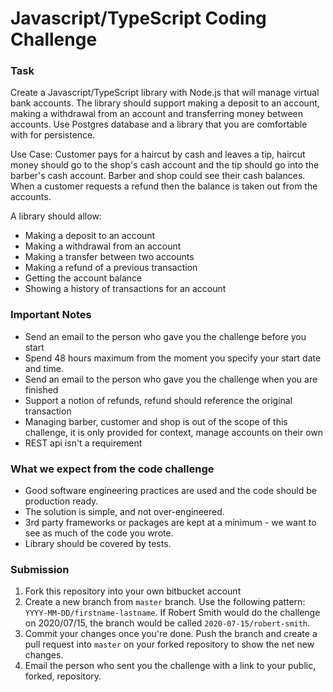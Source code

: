 # Javascript/TypeScript Coding Challenge #

### Task ###

Create a Javascript/TypeScript library with Node.js that will manage virtual bank accounts. The library should support making a deposit to an account, making a withdrawal from an account and transferring money between accounts. Use Postgres database and a library that you are comfortable with for persistence.

Use Case: Customer pays for a haircut by cash and leaves a tip, haircut money should go to the shop's cash account and the tip should go into the barber's cash account. Barber and shop could see their cash balances. When a customer requests a refund then the balance is taken out from the accounts.

A library should allow:

* Making a deposit to an account
* Making a withdrawal from an account
* Making a transfer between two accounts
* Making a refund of a previous transaction
* Getting the account balance
* Showing a history of transactions for an account


### Important Notes ###
* Send an email to the person who gave you the challenge before you start
* Spend 48 hours maximum from the moment you specify your start date and time.
* Send an email to the person who gave you the challenge when you are finished
* Support a notion of refunds, refund should reference the original transaction
* Managing barber, customer and shop is out of the scope of this challenge, it is only provided for context, manage accounts on their own
* REST api isn't a requirement


### What we expect from the code challenge ###

* Good software engineering practices are used and the code should be production ready.
* The solution is simple, and not over-engineered.
* 3rd party frameworks or packages are kept at a minimum - we want to see as much of the code you wrote.
* Library should be covered by tests.

### Submission ###
1. Fork this repository into your own bitbucket account
2. Create a new branch from `master` branch. Use the following pattern: `YYYY-MM-DD/firstname-lastname`. If Robert Smith would do the challenge on 2020/07/15, the branch would be called `2020-07-15/robert-smith`.
3. Commit your changes once you're done. Push the branch and create a pull request into `master` on your forked repository to show the net new changes.
4. Email the person who sent you the challenge with a link to your public, forked, repository.